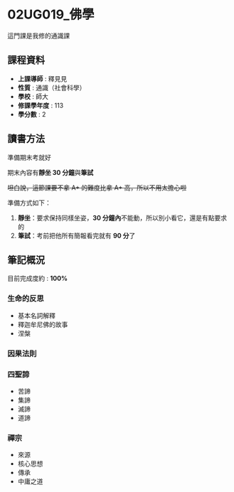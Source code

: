 # 02UG019_佛學  

這門課是我修的通識課   

## 課程資料  
+ **上課導師** : 釋見見  
+ **性質** : 通識（社會科學）
+ **學校** : 師大 
+ **修課學年度** : 113 
+ **學分數** : 2  
## 讀書方法  
準備期末考就好  

期末內容有**靜坐 30 分鐘**與**筆試**  

~~坦白說，這節課要不拿 A+ 的難度比拿 A+ 高，所以不用太擔心啦~~

準備方式如下：  
1. **靜坐**：要求保持同樣坐姿，**30 分鐘內**不能動，所以別小看它，還是有點要求的  
2. **筆試**：考前把他所有簡報看完就有 **90 分**了  
## 筆記概況  
目前完成度約 : **100%**  
  
### 生命的反思  
- 基本名詞解釋  
- 釋迦牟尼佛的故事  
- 涅槃  

### 因果法則  

### 四聖諦  
- 苦諦  
- 集諦  
- 滅諦  
- 道諦  

### 禪宗  
- 來源  
- 核心思想  
- 傳承  
- 中庸之道  

